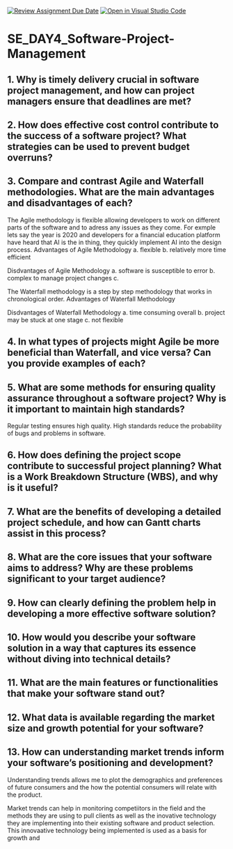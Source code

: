 [![Review Assignment Due Date](https://classroom.github.com/assets/deadline-readme-button-22041afd0340ce965d47ae6ef1cefeee28c7c493a6346c4f15d667ab976d596c.svg)](https://classroom.github.com/a/9pw6JKcu)
[![Open in Visual Studio Code](https://classroom.github.com/assets/open-in-vscode-2e0aaae1b6195c2367325f4f02e2d04e9abb55f0b24a779b69b11b9e10269abc.svg)](https://classroom.github.com/online_ide?assignment_repo_id=18540304&assignment_repo_type=AssignmentRepo)
# SE_DAY4_Software-Project-Management
## 1. Why is timely delivery crucial in software project management, and how can project managers ensure that deadlines are met?

## 2. How does effective cost control contribute to the success of a software project? What strategies can be used to prevent budget overruns?

## 3. Compare and contrast Agile and Waterfall methodologies. What are the main advantages and disadvantages of each?
The Agile methodology is flexible allowing developers to work on different parts of the software and to adress any issues as they come. For exmple lets say the 
year is 2020 and developers for a financial education platform have heard that AI is the in thing, they quickly implement AI into the design process.
Advantages of Agile Methodology
a. flexible
b. relatively more time efficient

Disdvantages of Agile Methodology
a. software is susceptible to error
b. complex to manage project changes
c.

The Waterfall methodology is a step by step methodology that works in chronological order. 
Advantages of Waterfall Methodology

Disdvantages of Waterfall Methodology
a. time consuming overall
b. project may be stuck at one stage
c. not flexible


## 4. In what types of projects might Agile be more beneficial than Waterfall, and vice versa? Can you provide examples of each?


## 5. What are some methods for ensuring quality assurance throughout a software project? Why is it important to maintain high standards?
Regular testing ensures high quality. High standards reduce the probability of bugs and problems in software. 

## 6. How does defining the project scope contribute to successful project planning? What is a Work Breakdown Structure (WBS), and why is it useful?

## 7. What are the benefits of developing a detailed project schedule, and how can Gantt charts assist in this process?

## 8. What are the core issues that your software aims to address? Why are these problems significant to your target audience?

## 9. How can clearly defining the problem help in developing a more effective software solution?

## 10. How would you describe your software solution in a way that captures its essence without diving into technical details?

## 11. What are the main features or functionalities that make your software stand out?

## 12. What data is available regarding the market size and growth potential for your software?

## 13. How can understanding market trends inform your software’s positioning and development?
Understanding trends allows me to plot the demographics and preferences  of future consumers and the how the potential consumers will relate with the product.

Market trends can help in monitoring competiitors in the field and the methods they are using to pull clients as well as the inovative technology they are implementing into their existing software and product selection. This innovaative technology being implemented is used as a basis for growth and

